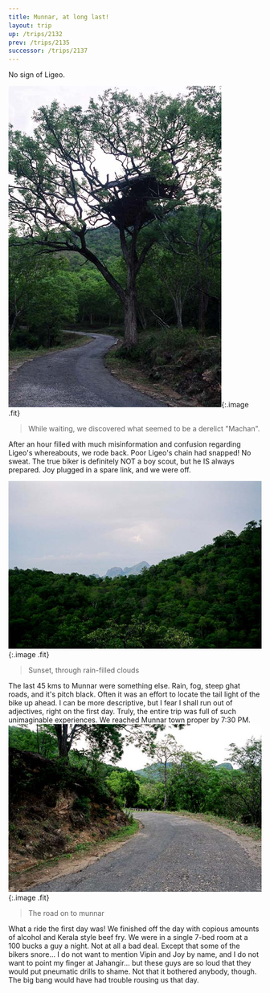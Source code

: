 ```yaml
---
title: Munnar, at long last!
layout: trip
up: /trips/2132
prev: /trips/2135
successor: /trips/2137
---
```


No sign of Ligeo.

 ![What Machan!](/images/trips/munnar/27030032.jpg 'What Machan!'){:.image .fit}

> While waiting, we discovered what seemed to be a derelict &quot;Machan&quot;.

 After an hour filled with much misinformation and confusion regarding Ligeo's whereabouts, we rode back. Poor Ligeo's chain had snapped!  No sweat. The true biker is definitely NOT a boy scout, but he IS always prepared. Joy plugged in a spare link, and we were off.

 ![Sunset I think](/images/trips/munnar/27030034.jpg 'Sunset I think'){:.image .fit}

> Sunset, through rain-filled clouds

 The last 45 kms to Munnar were something else. Rain, fog, steep ghat roads, and it's pitch black. Often it was an effort to locate the tail light of the bike up ahead. I can be more descriptive, but I fear I shall run out of adjectives, right on the first day. Truly, the entire trip was full of such unimaginable experiences. We reached Munnar town proper by 7:30 PM.
 ![Road Ahead](/images/trips/munnar/27030035.jpg 'Road Ahead'){:.image .fit}

> The road on to munnar 

 What a ride the first day was! We finished off the day with copious amounts of alcohol and Kerala style beef fry. We were in a single 7-bed room  at a 100 bucks a guy a night. Not at all a bad deal. Except that some of the bikers snore... I do not want to mention Vipin and Joy by name, and I do not want to point my finger at Jahangir... but these guys are so loud that they would put pneumatic drills to shame. Not that it bothered anybody, though.  The big bang would have had trouble rousing us that day.
